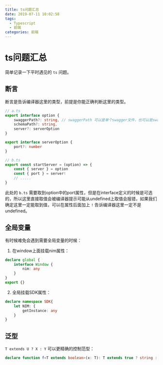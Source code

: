 ```yaml
---
title: ts问题汇总
date: 2019-07-11 10:02:58
tags:
  - Typescript
  - 前端
categories: 前端
---
```


# ts问题汇总

简单记录一下平时遇见的 `ts` 问题。

## 断言

断言是告诉编译器这里的类型，前提是你能正确判断这里的类型。

```typescript
// a.ts
export interface option {
    swaggerPath?: string, // swaggerPath 可以是单个swagger文件，也可以是swagger文件夹，包含多个swagger文件
    schemaPath?: string,
    server?: serverOption
}

export interface serverOption {
    port?: number
}

// b.ts
export const startServer = (option) => {
    const { server } = option
    const { port } = server!
    // .....
}
```

此处的 `b.ts` 需要取到option中的port属性，但是在interface定义的时候是可选的，所以这里直接取值会被编译器提示可能从undefined上取值会报错，如果我们确定这里一定能取到值，可以在属性后面加上 `!` 告诉编译器这里一定不是undefined。

## 全局变量

有时候难免会遇到需要全局变量的时候：

1. 在window上面挂载nim属性：

```typescript
declare global {
    interface Window {
        nim: any
    }
}
export {}
```
2. 全局挂载SDK属性：

```typescript
declare namespace SDK{
    let NIM: {
        getInstance: any
    }
}
```

## 泛型

`T extends U ? X : Y` 可以更精确的控制范型：

```typescript
declare function f<T extends boolean>(x: T): T extends true ? string : number;
```